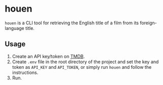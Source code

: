 # houen

`houen` is a CLI tool for retrieving the English title of a film from its foreign-language title.

## Usage

1. Create an API key/token on [TMDB](https://developer.themoviedb.org/docs/getting-started).
2. Create `.env` file in the root directory of the project and set the key and token as `API_KEY` and `API_TOKEN`, or simply run `houen` and follow the instructions.
3. Run.
